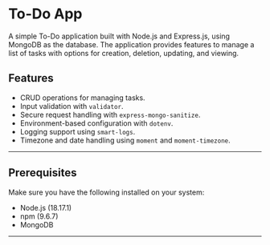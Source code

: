 # To-Do App

A simple To-Do application built with Node.js and Express.js, using MongoDB as the database. The application provides features to manage a list of tasks with options for creation, deletion, updating, and viewing.

## Features
- CRUD operations for managing tasks.
- Input validation with `validator`.
- Secure request handling with `express-mongo-sanitize`.
- Environment-based configuration with `dotenv`.
- Logging support using `smart-logs`.
- Timezone and date handling using `moment` and `moment-timezone`.

---

## Prerequisites
Make sure you have the following installed on your system:
- Node.js (18.17.1)
- npm (9.6.7)
- MongoDB

---
